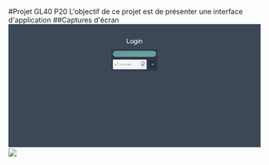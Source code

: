 #Projet GL40 P20
L'objectif de ce projet est de présenter une interface d'application 
##Captures d'écran
![Login screen](img/readme/login_screen.PNG)
![](img/readme/)